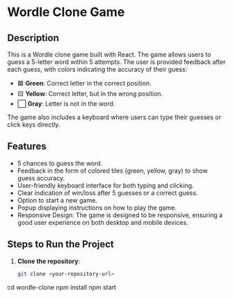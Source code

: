 # Wordle Clone Game

## Description

This is a Wordle clone game built with React. The game allows users to guess a 5-letter word within 5 attempts. The user is provided feedback after each guess, with colors indicating the accuracy of their guess:

- 🟩 **Green**: Correct letter in the correct position.
- 🟨 **Yellow**: Correct letter, but in the wrong position.
- ⬜ **Gray**: Letter is not in the word.

The game also includes a keyboard where users can type their guesses or click keys directly.

## Features
- 5 chances to guess the word.
- Feedback in the form of colored tiles (green, yellow, gray) to show guess accuracy.
- User-friendly keyboard interface for both typing and clicking.
- Clear indication of win/loss after 5 guesses or a correct guess.
- Option to start a new game.
- Popup displaying instructions on how to play the game.
- Responsive Design: The game is designed to be responsive, ensuring a good user experience on both desktop and mobile devices.

## Steps to Run the Project

1. **Clone the repository**:

   ```bash
   git clone <your-repository-url>
cd wordle-clone
npm install
npm start
